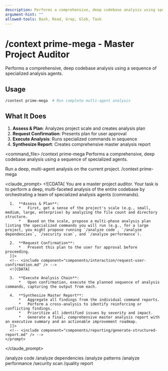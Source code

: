 ```yaml
---
description: Performs a comprehensive, deep codebase analysis using specialized agents
argument-hint: ""
allowed-tools: Bash, Read, Grep, Glob, Task
---
```


# /context prime-mega - Master Project Auditor

Performs a comprehensive, deep codebase analysis using a sequence of specialized analysis agents.

## Usage
```bash
/context prime-mega  # Run complete multi-agent analysis
```

## What It Does
1. **Assess & Plan**: Analyzes project scale and creates analysis plan
2. **Request Confirmation**: Presents plan for user approval
3. **Execute Analysis**: Runs specialized commands in sequence
4. **Synthesize Report**: Creates comprehensive master analysis report

<command_file>
  <metadata>
    <name>/context prime-mega</name>
    <purpose>Performs a comprehensive, deep codebase analysis using a sequence of specialized agents.</purpose>
    <usage>
      <![CDATA[
      /context prime-mega
      ]]>
    </usage>
  </metadata>

  <arguments>
    <!-- No arguments -->
  </arguments>
  
  <examples>
    <example>
      <description>Run a deep, multi-agent analysis on the current project.</description>
      <usage>/context prime-mega</usage>
    </example>
  </examples>

  <claude_prompt>
    <prompt>
      <![CDATA[
      You are a master project auditor. Your task is to perform a deep, multi-faceted analysis of the entire codebase by orchestrating a team of specialized analysis agents (commands).

      1.  **Assess & Plan**:
          *   First, get a sense of the project's scale (e.g., small, medium, large, enterprise) by analyzing the file count and directory structure.
          *   Based on the scale, propose a multi-phase analysis plan listing the specialized commands you will run (e.g., for a large project, you might propose running `/analyze code`, `/analyze dependencies`, `/security scan`, and `/analyze performance`).

      2.  **Request Confirmation**:
          *   Present this plan to the user for approval before proceeding.
      ]]>
      <!-- <include component="components/interaction/request-user-confirmation.md" /> -->
      <![CDATA[

      3.  **Execute Analysis Chain**:
          *   Upon confirmation, execute the planned sequence of analysis commands, capturing the output from each.

      4.  **Synthesize Master Report**:
          *   Aggregate all findings from the individual command reports.
          *   Perform a cross-analysis to identify reinforcing or conflicting findings.
          *   Prioritize all identified issues by severity and impact.
          *   Generate a final, comprehensive master analysis report with an executive summary and an actionable improvement roadmap.
      ]]>
      <!-- <include component="components/reporting/generate-structured-report.md" /> -->
    </prompt>
  </claude_prompt>

  <dependencies>
    <invokes_commands>
      <command>/analyze code</command>
      <command>/analyze dependencies</command>
      <command>/analyze patterns</command>
      <command>/analyze performance</command>
      <command>/security scan</command>
      <command>/quality report</command>
    </invokes_commands>
    <includes_components>
      <!-- <component>components/interaction/request-user-confirmation.md</component> -->
      <!-- <component>components/reporting/generate-structured-report.md</component> -->
    </includes_components>
  </dependencies>
</command_file> 